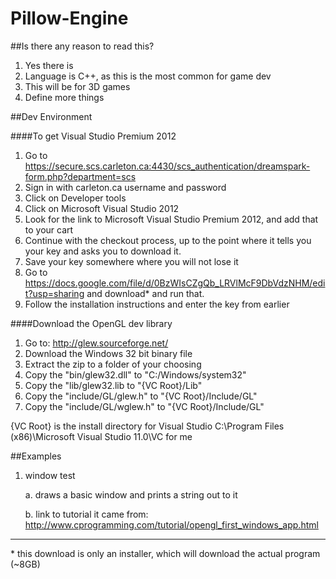 Pillow-Engine
=============
##Is there any reason to read this?

1. Yes there is
2. Language is C++, as this is the most common for game dev
3. This will be for 3D games
4. Define more things

##Dev Environment

####To get Visual Studio Premium 2012

1. Go to https://secure.scs.carleton.ca:4430/scs_authentication/dreamspark-form.php?department=scs
2. Sign in with carleton.ca username and password
3. Click on Developer tools
4. Click on Microsoft Visual Studio 2012
5. Look for the link to Microsoft Visual Studio Premium 2012, and add that to your cart
6. Continue with the checkout process, up to the point where it tells you your key and asks you to download it.
7. Save your key somewhere where you will not lose it
8. Go to https://docs.google.com/file/d/0BzWIsCZgQb_LRVlMcF9DbVdzNHM/edit?usp=sharing and download* and run that.
9. Follow the installation instructions and enter the key from earlier

####Download the OpenGL dev library

1. Go to: http://glew.sourceforge.net/
2. Download the Windows 32 bit binary file
3. Extract the zip to a folder of your choosing
4. Copy the "bin/glew32.dll" to "C:/Windows/system32"
5. Copy the "lib/glew32.lib to "{VC Root}/Lib"
6. Copy the "include/GL/glew.h" to "{VC Root}/Include/GL"
7. Copy the "include/GL/wglew.h" to "{VC Root}/Include/GL"

{VC Root} is the install directory for Visual Studio C:\Program Files (x86)\Microsoft Visual Studio 11.0\VC for me


##Examples

1. window test

    a. draws a basic window and prints a string out to it
    
    b. link to tutorial it came from: http://www.cprogramming.com/tutorial/opengl_first_windows_app.html
    
    
___

\* this download is only an installer, which will download the actual program (~8GB)
